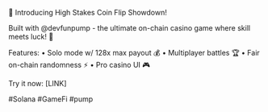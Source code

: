 🎲 Introducing High Stakes Coin Flip Showdown!

Built with @devfunpump - the ultimate on-chain casino game where skill meets luck! 🎯

Features:
• Solo mode w/ 128x max payout 💰
• Multiplayer battles 🏆
• Fair on-chain randomness ⚡
• Pro casino UI 🎮

Try it now: [LINK]

#Solana #GameFi #pump 